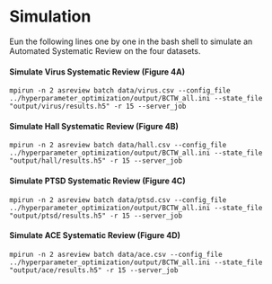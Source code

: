# Simulation
Eun the following lines one by one in the bash shell to simulate an Automated Systematic Review on the four datasets.

#### Simulate Virus Systematic Review (Figure 4A)
```
mpirun -n 2 asreview batch data/virus.csv --config_file ../hyperparameter_optimization/output/BCTW_all.ini --state_file "output/virus/results.h5" -r 15 --server_job
```

#### Simulate Hall Systematic Review (Figure 4B)
```
mpirun -n 2 asreview batch data/hall.csv --config_file ../hyperparameter_optimization/output/BCTW_all.ini --state_file "output/hall/results.h5" -r 15 --server_job
```
#### Simulate PTSD Systematic Review (Figure 4C)
```
mpirun -n 2 asreview batch data/ptsd.csv --config_file ../hyperparameter_optimization/output/BCTW_all.ini --state_file "output/ptsd/results.h5" -r 15 --server_job
```

#### Simulate ACE Systematic Review (Figure 4D)
```
mpirun -n 2 asreview batch data/ace.csv --config_file ../hyperparameter_optimization/output/BCTW_all.ini --state_file "output/ace/results.h5" -r 15 --server_job
```
